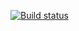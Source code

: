 [![Build status](https://secure.travis-ci.org/padcom/spring-example.png)](https://travis-ci.org/#!/padcom/spring-example)